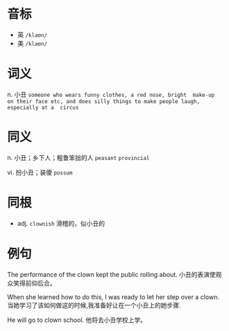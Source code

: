 # 音标

- 英 `/klaʊn/`
- 美 `/klaʊn/`

# 词义

n. 小丑
`someone who wears funny clothes, a red nose, bright  make-up  on their face etc, and does silly things to make people laugh, especially at a  circus `

# 同义

n. 小丑；乡下人；粗鲁笨拙的人
`peasant` `provincial`

vi. 扮小丑；装傻
`possum`

# 同根

- adj. `clownish` 滑稽的，似小丑的

# 例句

The performance of the clown kept the public rolling about.
小丑的表演使观众笑得前仰后合。

When she learned how to do this, I was ready to let her step over a clown.
当她学习了该如何做这的时候,我准备好让在一个小丑上的她步骤.

He will go to clown school.
他将去小丑学校上学。


